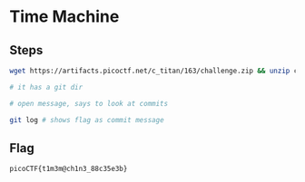 # Time Machine

## Steps
```bash
wget https://artifacts.picoctf.net/c_titan/163/challenge.zip && unzip challenge.zip

# it has a git dir

# open message, says to look at commits

git log # shows flag as commit message
```

## Flag
```
picoCTF{t1m3m@ch1n3_88c35e3b}
```